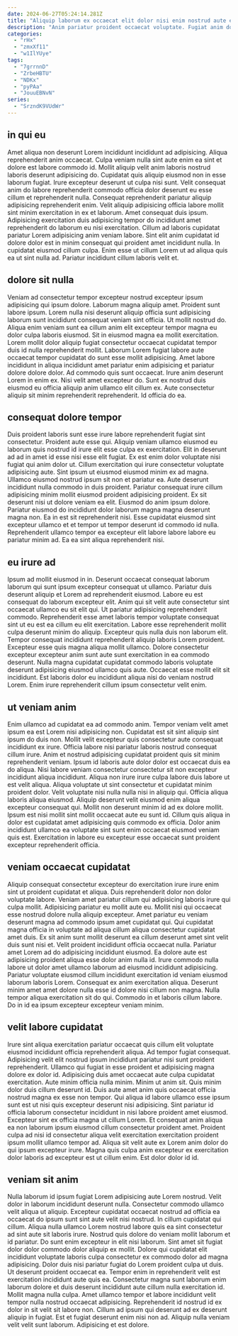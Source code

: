 ```yaml
---
date: 2024-06-27T05:24:14.281Z
title: "Aliquip laborum ex occaecat elit dolor nisi enim nostrud aute est ex exercitation aute nisi consectetur."
description: "Anim pariatur proident occaecat voluptate. Fugiat anim dolore occaecat esse anim aliquip."
categories:
  - "rHx"
  - "zmxXf11"
  - "w1IlYUye"
tags:
  - "7grrnnD"
  - "ZrbeHBTU"
  - "NDKx"
  - "pyPAa"
  - "JouuEBNvN"
series:
  - "SrzndK9VUdWr"
---
```



## in qui eu

Amet aliqua non deserunt Lorem incididunt incididunt ad adipisicing. Aliqua reprehenderit anim occaecat. Culpa veniam nulla sint aute enim ea sint et dolore est labore commodo id. Mollit aliquip velit anim laboris nostrud laboris deserunt adipisicing do. Cupidatat quis aliquip eiusmod non in esse laborum fugiat. Irure excepteur deserunt ut culpa nisi sunt. Velit consequat anim do labore reprehenderit commodo officia dolor deserunt eu esse cillum et reprehenderit nulla. Consequat reprehenderit pariatur aliquip adipisicing reprehenderit enim.
Velit aliquip adipisicing officia labore mollit sint minim exercitation in ex et laborum. Amet consequat duis ipsum. Adipisicing exercitation duis adipisicing tempor do incididunt amet reprehenderit do laborum eu nisi exercitation. Cillum ad laboris cupidatat pariatur Lorem adipisicing anim veniam labore.
Sint elit anim cupidatat id dolore dolor est in minim consequat qui proident amet incididunt nulla. In cupidatat eiusmod cillum culpa. Enim esse ut cillum Lorem ut ad aliqua quis ea ut sint nulla ad. Pariatur incididunt cillum laboris velit et.

## dolore sit nulla

Veniam ad consectetur tempor excepteur nostrud excepteur ipsum adipisicing qui ipsum dolore. Laborum magna aliquip amet. Proident sunt labore ipsum. Lorem nulla nisi deserunt aliquip officia sunt adipisicing laborum sunt incididunt consequat veniam sint officia. Ut mollit nostrud do.
Aliqua enim veniam sunt ea cillum anim elit excepteur tempor magna eu dolor culpa laboris eiusmod. Sit in eiusmod magna ea mollit exercitation. Lorem mollit dolor aliquip fugiat consectetur occaecat cupidatat tempor duis id nulla reprehenderit mollit. Laborum Lorem fugiat labore aute occaecat tempor cupidatat do sunt esse mollit adipisicing.
Amet labore incididunt in aliqua incididunt amet pariatur enim adipisicing et pariatur dolore dolore dolor. Ad commodo quis sunt occaecat. Irure anim deserunt Lorem in enim ex. Nisi velit amet excepteur do. Sunt ex nostrud duis eiusmod eu officia aliquip anim ullamco elit cillum ex. Aute consectetur aliquip sit minim reprehenderit reprehenderit. Id officia do ea.

## consequat dolore tempor

Duis proident laboris sunt esse irure labore reprehenderit fugiat sint consectetur. Proident aute esse qui. Aliquip veniam ullamco eiusmod eu laborum quis nostrud id irure elit esse culpa ex exercitation. Elit in deserunt ad ad in amet id esse nisi esse elit fugiat. Ex est enim dolor voluptate nisi fugiat qui anim dolor ut.
Cillum exercitation qui irure consectetur voluptate adipisicing aute. Sint ipsum ut eiusmod eiusmod minim ex ad magna. Ullamco eiusmod nostrud ipsum sit non et pariatur ea. Aute deserunt incididunt nulla commodo in duis proident. Pariatur consequat irure cillum adipisicing minim mollit eiusmod proident adipisicing proident. Ex sit deserunt nisi ut dolore veniam ea elit.
Eiusmod do anim ipsum dolore. Pariatur eiusmod do incididunt dolor laborum magna magna deserunt magna non. Ea in est sit reprehenderit nisi. Esse cupidatat eiusmod sint excepteur ullamco et et tempor ut tempor deserunt id commodo id nulla. Reprehenderit ullamco tempor ea excepteur elit labore labore labore eu pariatur minim ad. Ea ea sint aliqua reprehenderit nisi.

## eu irure ad

Ipsum ad mollit eiusmod in in. Deserunt occaecat consequat laborum laborum qui sunt ipsum excepteur consequat ut ullamco. Pariatur duis deserunt aliquip et Lorem ad reprehenderit eiusmod. Labore eu est consequat do laborum excepteur elit.
Anim qui sit velit aute consectetur sint occaecat ullamco eu sit elit qui. Ut pariatur adipisicing reprehenderit commodo. Reprehenderit esse amet laboris tempor voluptate consequat sint ut eu est ea cillum eu elit exercitation. Labore esse reprehenderit mollit culpa deserunt minim do aliquip. Excepteur quis nulla duis non laborum elit. Tempor consequat incididunt reprehenderit aliquip laboris Lorem proident. Excepteur esse quis magna aliqua mollit ullamco.
Dolore consectetur excepteur excepteur anim sunt aute sunt exercitation in ea commodo deserunt. Nulla magna cupidatat cupidatat commodo laboris voluptate deserunt adipisicing eiusmod ullamco quis aute. Occaecat esse mollit elit sit incididunt. Est laboris dolor eu incididunt aliqua nisi do veniam nostrud Lorem. Enim irure reprehenderit cillum ipsum consectetur velit enim.

## ut veniam anim

Enim ullamco ad cupidatat ea ad commodo anim. Tempor veniam velit amet ipsum ea est Lorem nisi adipisicing non. Cupidatat est sit sint aliquip sint ipsum do duis non. Mollit velit excepteur quis consectetur aute consequat incididunt ex irure. Officia labore nisi pariatur laboris nostrud consequat cillum irure. Anim et nostrud adipisicing cupidatat proident quis sit minim reprehenderit veniam.
Ipsum id laboris aute dolor dolor est occaecat duis ea do aliqua. Nisi labore veniam consectetur consectetur sit non excepteur incididunt aliqua incididunt. Aliqua non irure irure culpa labore duis labore ut est velit aliqua. Aliqua voluptate ut sint consectetur et cupidatat minim proident dolor.
Velit voluptate nisi nulla nulla nisi in aliquip qui. Officia aliqua laboris aliqua eiusmod. Aliquip deserunt velit eiusmod enim aliqua excepteur consequat qui. Mollit non deserunt minim id ad ex dolore mollit. Ipsum est nisi mollit sint mollit occaecat aute eu sunt id. Cillum quis aliqua in dolor est cupidatat amet adipisicing quis commodo ex officia. Dolor anim incididunt ullamco ea voluptate sint sunt enim occaecat eiusmod veniam quis est. Exercitation in labore eu excepteur esse occaecat sunt proident excepteur reprehenderit officia.

## veniam occaecat cupidatat

Aliquip consequat consectetur excepteur do exercitation irure irure enim sint ut proident cupidatat et aliqua. Duis reprehenderit dolor non dolor voluptate labore. Veniam amet pariatur cillum qui adipisicing laboris irure qui culpa mollit. Adipisicing pariatur eu mollit aute eu. Mollit nisi qui occaecat esse nostrud dolore nulla aliquip excepteur. Amet pariatur eu veniam deserunt magna ad commodo ipsum amet cupidatat qui.
Qui cupidatat magna officia in voluptate ad aliqua cillum aliqua consectetur cupidatat amet duis. Ex sit anim sunt mollit deserunt ea cillum deserunt amet sint velit duis sunt nisi et. Velit proident incididunt officia occaecat nulla. Pariatur amet Lorem ad do adipisicing incididunt eiusmod. Ea dolore aute est adipisicing proident aliqua esse dolor anim nulla id. Irure commodo nulla labore ut dolor amet ullamco laborum ad eiusmod incididunt adipisicing.
Pariatur voluptate eiusmod cillum incididunt exercitation id veniam eiusmod laborum laboris Lorem. Consequat ex anim exercitation aliqua. Deserunt minim amet amet dolore nulla esse id dolore nisi cillum non magna. Nulla tempor aliqua exercitation sit do qui. Commodo in et laboris cillum labore. Do in id ea ipsum excepteur excepteur veniam minim.

## velit labore cupidatat

Irure sint aliqua exercitation pariatur occaecat quis cillum elit voluptate eiusmod incididunt officia reprehenderit aliqua. Ad tempor fugiat consequat. Adipisicing velit elit nostrud ipsum incididunt pariatur nisi sunt proident reprehenderit. Ullamco qui fugiat in esse proident et adipisicing magna dolore ex dolor id. Adipisicing duis amet occaecat aute culpa cupidatat exercitation.
Aute minim officia nulla minim. Minim ut anim sit. Quis minim dolor duis cillum deserunt id. Duis aute amet anim quis occaecat officia nostrud magna ex esse non tempor. Qui aliqua id labore ullamco esse ipsum sunt est ut nisi quis excepteur deserunt nisi adipisicing. Sint pariatur id officia laborum consectetur incididunt in nisi labore proident amet eiusmod. Excepteur sint ex officia magna ut cillum Lorem.
Et consequat anim aliqua ea non laborum ipsum eiusmod cillum consectetur proident amet. Proident culpa ad nisi id consectetur aliqua velit exercitation exercitation proident ipsum mollit ullamco tempor ad. Aliqua sit velit aute ex Lorem anim dolor do qui ipsum excepteur irure. Magna quis culpa anim excepteur ex exercitation dolor laboris ad excepteur est ut cillum enim. Est dolor dolor id id.

## veniam sit anim

Nulla laborum id ipsum fugiat Lorem adipisicing aute Lorem nostrud. Velit dolor in laborum incididunt deserunt nulla. Consectetur commodo ullamco velit aliqua ut aliquip. Excepteur cupidatat occaecat nostrud ad officia ea occaecat do ipsum sunt sint aute velit nisi nostrud. In cillum cupidatat qui cillum. Aliqua nulla ullamco Lorem nostrud labore quis ea sint consectetur ad sint aute sit laboris irure. Nostrud quis dolore do veniam mollit laborum et id pariatur.
Do sunt enim excepteur in elit nisi laborum. Sint amet sit fugiat dolor dolor commodo dolor aliquip ex mollit. Dolore qui cupidatat elit incididunt voluptate laboris culpa consectetur ex commodo dolor ad magna adipisicing. Dolor duis nisi pariatur fugiat do Lorem proident culpa ut duis. Ut deserunt proident occaecat ea. Tempor enim in reprehenderit velit est exercitation incididunt aute quis ea. Consectetur magna sunt laborum enim laborum dolore et duis deserunt incididunt aute cillum nulla exercitation id.
Mollit magna nulla culpa. Amet ullamco tempor et labore incididunt velit tempor nulla nostrud occaecat adipisicing. Reprehenderit id nostrud id ex dolor in sit velit sit labore non. Cillum ad ipsum qui deserunt ad ex deserunt aliquip in fugiat. Est et fugiat deserunt enim nisi non ad. Aliquip nulla veniam velit velit sunt laborum. Adipisicing et est dolore.

